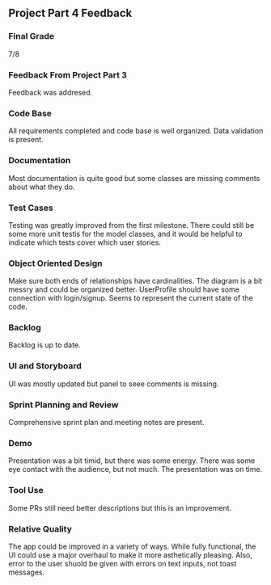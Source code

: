 ## Project Part 4 Feedback

### Final Grade

7/8

### Feedback From Project Part 3

Feedback was addresed.

### Code Base

All requirements completed and code base is well organized. Data validation is present.

### Documentation

Most documentation is quite good but some classes are missing comments about what they do.

### Test Cases

Testing was greatly improved from the first milestone. There could still be some more unit testis for the model classes, and it would be helpful to indicate which tests cover which user stories.

### Object Oriented Design

Make sure both ends of relationships have cardinalities. The diagram is a bit messry and could be organized better. UserProfile should have some connection with login/signup. Seems to represent the current state of the code.

### Backlog

Backlog is up to date.

### UI and Storyboard

UI was mostly updated but panel to seee comments is missing.

### Sprint Planning and Review

Comprehensive sprint plan and meeting notes are present.

### Demo 

Presentation was a bit timid, but there was some energy. There was some eye contact with the audience, but not much. The presentation was on time.

### Tool Use

Some PRs still need better descriptions but this is an improvement.

### Relative Quality

The app could be improved in a variety of ways. While fully functional, the UI could use a major overhaul to make it more asthetically pleasing. Also, error to the user shuold be given with errors on text inputs, not toast messages.
